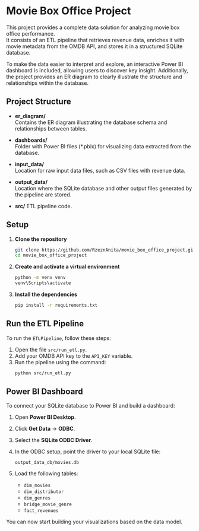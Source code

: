 # Movie Box Office Project

This project provides a complete data solution for analyzing movie box office performance.  
It consists of an ETL pipeline that retrieves revenue data, enriches it with movie metadata from the OMDB API, and stores it in a structured SQLite database.

To make the data easier to interpret and explore, an interactive Power BI dashboard is included, allowing users to discover key insight. 
Additionally, the project provides an ER diagram to clearly illustrate the structure and relationships within the database.


## Project Structure

- **er_diagram/**  
  Contains the ER diagram illustrating the database schema and relationships between tables.

- **dashboards/**  
  Folder with Power BI files (*.pbix) for visualizing data extracted from the database.

- **input_data/**  
  Location for raw input data files, such as CSV files with revenue data.

- **output_data/**  
  Location where the SQLite database and other output files generated by the pipeline are stored.

- **src/**
  ETL pipeline code.

## Setup

1. **Clone the repository**  
   ```bash
   git clone https://github.com/RzeznAnita/movie_box_office_project.git
   cd movie_box_office_project
   ```

2. **Create and activate a virtual environment**
   ```bash
   python -m venv venv
   venv\Scripts\activate
   ```

3. **Install the dependencies**
   ```bash
   pip install -r requirements.txt
   ```


## Run the ETL Pipeline
To run the `ETLPipeline`, follow these steps:

1. Open the file `src/run_etl.py`.
2. Add your OMDB API key to the `API_KEY` variable.
3. Run the pipeline using the command:
    ```bash
    python src/run_etl.py
    ```

## Power BI Dashboard
To connect your SQLite database to Power BI and build a dashboard:

1. Open **Power BI Desktop**.
2. Click **Get Data** → **ODBC**.
3. Select the **SQLite ODBC Driver**.
4. In the ODBC setup, point the driver to your local SQLite file:

    ```
    output_data_db/movies.db
    ```

5. Load the following tables:
    - `dim_movies`
    - `dim_distributor`
    - `dim_genres`
    - `bridge_movie_genre`
    - `fact_revenues`

You can now start building your visualizations based on the data model.